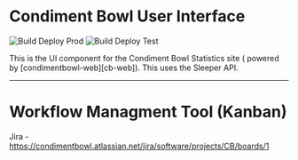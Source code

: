 # Condiment Bowl User Interface
![Build Deploy Prod](https://github.com/condimentbowl/condimentbowl-ui/actions/workflows/build-deploy-prod.yml//badge.svg)
![Build Deploy Test](https://github.com/condimentbowl/condimentbowl-ui/actions/workflows/build-deploy-test.yml//badge.svg)


This is the UI component for the Condiment Bowl Statistics site ( powered by [condimentbowl-web][cb-web]).
This uses the Sleeper API.

---

# Workflow Managment Tool (Kanban)
Jira - https://condimentbowl.atlassian.net/jira/software/projects/CB/boards/1
